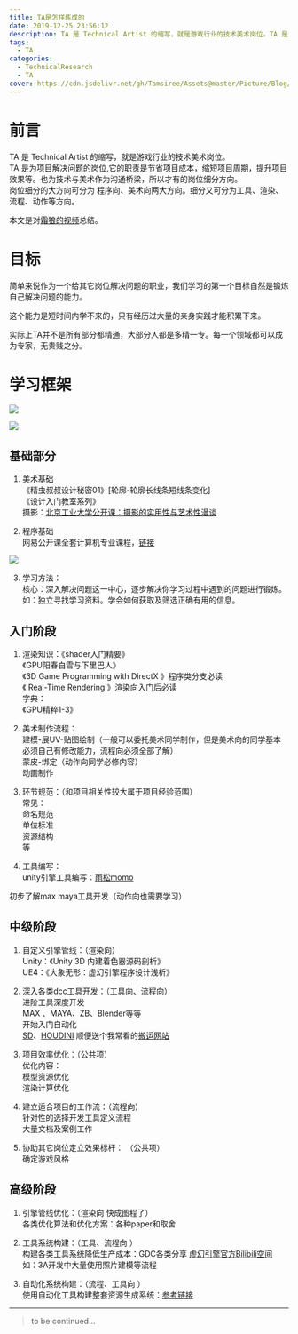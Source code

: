 ```yaml
---
title: TA是怎样炼成的
date: 2019-12-25 23:56:12
description: TA 是 Technical Artist 的缩写，就是游戏行业的技术美术岗位。TA 是为项目解决问题的岗位,它的职责是节省项目成本，缩短项目周期，提升项目效果等。也为技术与美术作为沟通桥梁，所以才有的岗位细分方向。
tags:
  - TA
categories:
  - TechnicalResearch
  - TA
cover: https://cdn.jsdelivr.net/gh/Tamsiree/Assets@master/Picture/Blog/Cover/636047f1c4f00dffd2d017ab20ddbb6d.jpg
---
```

# 前言
TA 是 Technical Artist 的缩写，就是游戏行业的技术美术岗位。  
TA 是为项目解决问题的岗位,它的职责是节省项目成本，缩短项目周期，提升项目效果等。也为技术与美术作为沟通桥梁，所以才有的岗位细分方向。  
岗位细分的大方向可分为 程序向、美术向两大方向。细分又可分为工具、渲染、流程、动作等方向。

本文是对[霜狼的视频](https://www.bilibili.com/video/av77755500?from=search&seid=12879415090510697416)总结。 

# 目标
简单来说作为一个给其它岗位解决问题的职业，我们学习的第一个目标自然是锻炼自己解决问题的能力。

这个能力是短时间内学不来的，只有经历过大量的亲身实践才能积累下来。

实际上TA并不是所有部分都精通，大部分人都是多精一专。每一个领域都可以成为专家，无贵贱之分。

# 学习框架

![](https://cdn.jsdelivr.net/gh/Tamsiree/Assets@master/Picture/Blog/Post/20191230000432.png)

![](https://cdn.jsdelivr.net/gh/Tamsiree/Assets@master/Picture/Blog/Post/plasmashell_20191230000722.png)

## 基础部分
1. 美术基础  
《精虫叔叔设计秘密01》[轮廓-轮廓长线条短线条变化]  
《设计入门教室系列》  
摄影：[北京工业大学公开课：摄影的实用性与艺术性漫谈](http://open.163.com/newview/movie/courseintro?newurl=/special/cuvocw/sheyingmantan.html)

2. 程序基础  
网易公开课全套计算机专业课程，[链接](https://study.163.com/curricula/cs.htm?from=inviteAct)

![](https://cdn.jsdelivr.net/gh/Tamsiree/Assets@master/Picture/Blog/Post/sdajovyajdks1.png)

3. 学习方法：  
核心：深入解决问题这一中心，逐步解决你学习过程中遇到的问题进行锻炼。  
如：独立寻找学习资料。学会如何获取及筛选正确有用的信息。

## 入门阶段
1. 渲染知识：《shader入门精要》  
《GPU阳春白雪与下里巴人》  
《3D Game Programming with DirectX 》程序类分支必读  
《 Real-Time Rendering 》渲染向入门后必读  
字典：  
《GPU精粹1-3》

2. 美术制作流程：  
建模-展UV-贴图绘制（一般可以委托美术同学制作，但是美术向的同学基本必须自己有修改能力，流程向必须全部了解）  
蒙皮-绑定（动作向同学必修内容）  
动画制作

3. 环节规范：（和项目相关性较大属于项目经验范围）  
常见：  
命名规范  
单位标准  
资源结构  
等  

4. 工具编写：  
unity引擎工具编写：[雨松momo](http://www.xuanyusong.com/archives/category/unity/unity3deditor/page/3)

初步了解max maya工具开发（动作向也需要学习）

## 中级阶段
1. 自定义引擎管线：（渲染向）  
Unity：《Unity 3D 内建着色器源码剖析》  
UE4：《大象无形：虚幻引擎程序设计浅析》

2. 深入各类dcc工具开发：（工具向、流程向）  
进阶工具深度开发  
MAX 、MAYA、ZB、Blender等等  
开始入门自动化  
[SD](http://search.bilibili.com/all?keyword=sd%20%E6%95%99%E7%A8%8B&from_source=nav_search)、[HOUDINI](http://search.bilibili.com/all?keyword=houdini%20%E6%95%99%E7%A8%8B) 顺便送个我常看的[搬运网站](https://www.aboutcg.com/page/2?s=HOUDINI)  

3. 项目效率优化：（公共项）  
优化内容：  
模型资源优化  
渲染计算优化

4. 建立适合项目的工作流：（流程向）  
针对性的选择开发工具定义流程  
大量文档及案例工作  

5. 协助其它岗位定立效果标杆： （公共项）  
确定游戏风格  

## 高级阶段
1. 引擎管线优化：（渲染向   快成图程了）  
各类优化算法和优化方案：各种paper和取舍

2. 工具系统构建：（工具、流程向 ）  
构建各类工具系统降低生产成本：GDC各类分享
[虚幻引擎官方Bilibili空间](https://space.bilibili.com/138827797/)
如：3A开发中大量使用照片建模等流程

3. 自动化系统构建：（流程、工具向 ）  
使用自动化工具构建整套资源生成系统：[参考链接](http://ma-yidong.com/2018/04/14/translate-procedural-world-generation-of-far-cry-5/)

---
> to be continued...

